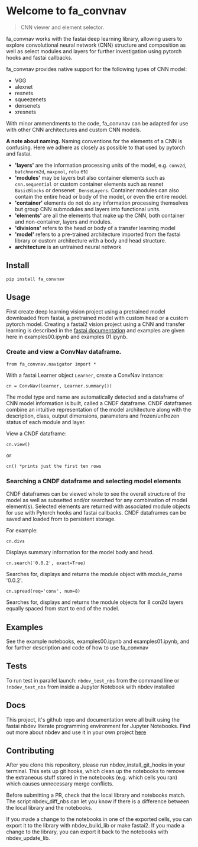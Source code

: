 # Welcome to fa_convnav
> CNN viewer and element selector.


fa_convnav works with the fastai deep learning library, allowing users to explore convolutional neural network (CNN)  structure and composition as well as select modules and layers for further investigation using pytorch hooks and fastai callbacks.  

fa_convnav provides native support for the following types of CNN model: 

* VGG
* alexnet
* resnets
* squeezenets
* densenets
* xresnets

With minor ammendments to the code, fa_convnav can be adapted for use with other CNN architectures and custom CNN models.

**A note about naming.** Naming conventions for the elements of a CNN is confusing. Here we adhere as closely as possible to that used by pytorch and fastai. 


*   **'layers'** are the information processing units of the model, e.g. `conv2d`, `batchnorm2d`, `maxpool`, `relu` etc
*   **'modules'** may be layers but also container elements such as `cnn.sequential` or custom container elements such as resnet `BasicBlocks` or densenet `_DenseLayers`. Container modules can also contain the entire head or body of the model, or even the entire model.
*   **'container'** elements do not do any information processing themselves but group CNN submodules and layers into functional units.
*   **'elements'** are all the elements that make up the CNN, both container and non-container,  layers and modules.
*  **'divisions'** refers to the head or body of a transfer learning model
*  **'model'** refers to a pre-trained architecture imported from the fastai library or custom architecture with a body and head structure. 
*  **architecture** is an untrained neural network


## Install


```
pip install fa_convnav
```


## Usage



First create deep learning vision project using a pretrained model downloaded from fastai, a pretrained model with custom head or a custom pytorch model. Creating a fastai2 vision project using a CNN and transfer learning is described in the [fastai documentation](https://dev.fast.ai/) and examples are given here in examples00.ipynb and examples 01.ipynb. 

### Create and view a ConvNav dataframe.

```
from fa_convnav.navigator import *
```

With a fastai Learner object `Learner`, create a ConvNav instance:

```
cn = ConvNav(learner, Learner.summary())
```

The model type and name are automatically detected and a dataframe of CNN model information is built, called a CNDF dataframe. CNDF dataframes combine an intuitive representation of the model architecture along with the description, class, output dimensions, parameters and frozen/unfrozen status of each module and layer.

View a CNDF dataframe:

```
cn.view()
```

or 

```
cn() *prints just the first ten rows
```  

### Searching a CNDF dataframe and selecting model elements

CNDF dataframes can be viewed whole to see the overall structure of the model as well as subsetted and/or searched for any combination of model element(s). Selected elements are returned with associated module objects for use with Pytorch hooks and fastai callbacks. CNDF dataframes can be saved and loaded from to persistent storage. 

For example:

```
cn.divs
```

Displays summary information for the model body and head. 

```
cn.search('0.0.2', exact=True)
```

Searches for, displays and returns the module object with module_name '0.0.2'. 

```
cn.spread(req='conv', num=8)
```
Searches for, displays and returns the module objects for 8 con2d layers equally spaced from start to end of the model.



## Examples


See the example notebooks, examples00.ipynb and examples01.ipynb, and for further description and code of how to use fa_convnav 

## Tests

To run test in parallel launch:
`nbdev_test_nbs` from the command line 
or
`!nbdev_test_nbs` from inside a Jupyter Notebook with nbdev installed

## Docs

This project, it's github repo and documentation were all built using the fastai nbdev literate programming environment for Jupyter Notebooks. Find out more about nbdev and use it in your own project [here](https://github.com/fastai/nbdev)

## Contributing

After you clone this repository, please run nbdev_install_git_hooks in your terminal. This sets up git hooks, which clean up the notebooks to remove the extraneous stuff stored in the notebooks (e.g. which cells you ran) which causes unnecessary merge conflicts.

Before submitting a PR, check that the local library and notebooks match. The script nbdev_diff_nbs can let you know if there is a difference between the local library and the notebooks.

If you made a change to the notebooks in one of the exported cells, you can export it to the library with nbdev_build_lib or make fastai2.
If you made a change to the library, you can export it back to the notebooks with nbdev_update_lib.
